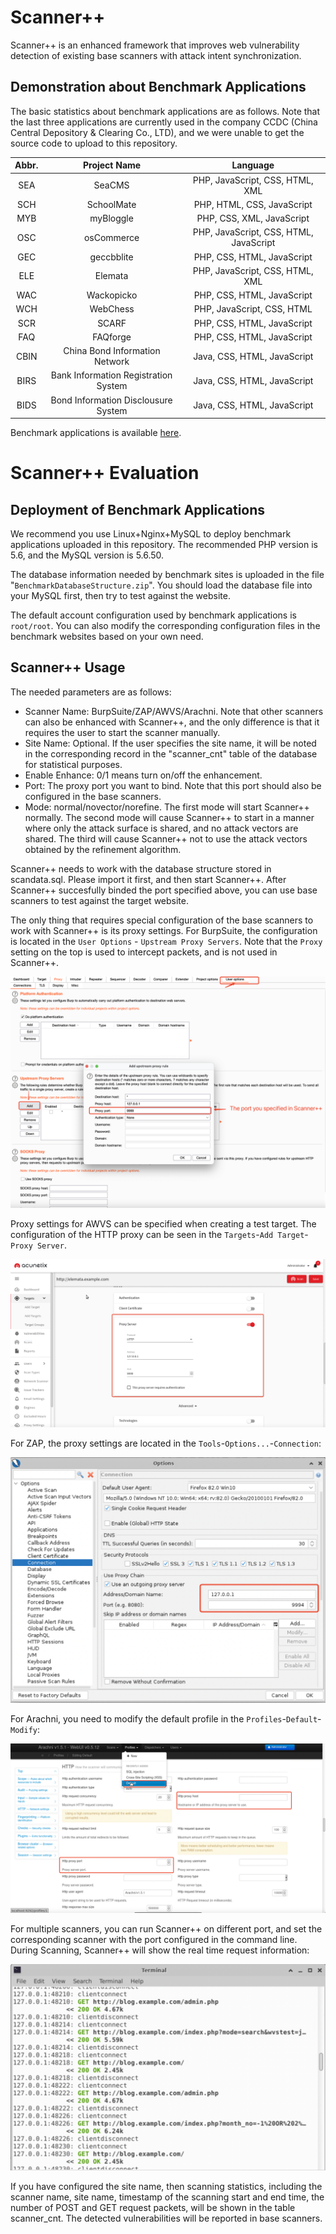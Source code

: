 # Scanner++

Scanner++ is an enhanced framework that improves web vulnerability detection of existing base scanners with attack intent synchronization.

## Demonstration about Benchmark Applications

The basic statistics about benchmark applications are as follows. Note that the last three applications are currently used in the company CCDC (China Central Depository & Clearing Co., LTD), and we were unable to get the source code to upload to this repository. 

| Abbr. |             Project Name             |                Language                |
| :---: | :----------------------------------: | :------------------------------------: |
|  SEA  |                SeaCMS                |    PHP, JavaScript, CSS, HTML, XML     |
|  SCH  |              SchoolMate              |       PHP, HTML, CSS, JavaScript       |
|  MYB  |              myBloggle               |       PHP, CSS, XML, JavaScript        |
|  OSC  |              osCommerce              | PHP, JavaScript, CSS, HTML, JavaScript |
|  GEC  |              geccbblite              |       PHP, CSS, HTML, JavaScript       |
|  ELE  |               Elemata                |    PHP, JavaScript, CSS, HTML, XML     |
|  WAC  |              Wackopicko              |       PHP, CSS, HTML, JavaScript       |
|  WCH  |               WebChess               |       PHP, JavaScript, CSS, HTML       |
|  SCR  |                SCARF                 |       PHP, CSS, HTML, JavaScript       |
|  FAQ  |               FAQforge               |       PHP, CSS, HTML, JavaScript       |
| CBIN  |    China Bond Information Network    |      Java, CSS, HTML, JavaScript       |
| BIRS  | Bank Information Registration System |      Java, CSS, HTML, JavaScript       |
| BIDS  | Bond Information Disclousure System  |      Java, CSS, HTML, JavaScript       |

Benchmark applications is available [here](https://github.com/ScannerPlusPlus/ScannerPlusPlus/blob/master/BenchmarkWebsites.zip).

# Scanner++ Evaluation

## Deployment of Benchmark Applications

We recommend you use Linux+Nginx+MySQL to deploy benchmark applications uploaded in this repository. The recommended PHP version is 5.6, and the MySQL version is 5.6.50. 

The database information needed by benchmark sites is uploaded in the file "`BenchmarkDatabaseStructure.zip`". You should load the database file into your MySQL first, then try to test against the website.

The default account configuration used by benchmark applications is `root/root`. You can also modify the corresponding configuration files in the benchmark websites based on your own need.  

## Scanner++ Usage

The needed parameters are as follows:

- Scanner Name: BurpSuite/ZAP/AWVS/Arachni. Note that other scanners can also be enhanced with Scanner++, and the only difference is that it requires the user to start the scanner manually.
- Site Name: Optional. If the user specifies the site name, it will be noted in the corresponding record in the "scanner_cnt" table of the database for statistical purposes.
- Enable Enhance: 0/1 means turn on/off the enhancement.
- Port: The proxy port you want to bind. Note that this port should also be configured in the base scanners.
- Mode: normal/novector/norefine. The first mode will start Scanner++ normally. The second mode will cause Scanner++ to start in a manner where only the attack surface is shared, and no attack vectors are shared. The third will cause Scanner++ not to use the attack vectors obtained by the refinement algorithm.

Scanner++ needs to work with the database structure stored in scandata.sql. Please import it first, and then start Scanner++. After Scanner++ succesfully binded the port specified above, you can use base scanners to test against the target website. 

The only thing that requires special configuration of the base scanners to work with Scanner++ is its proxy settings. For BurpSuite, the configuration is located in the `User Options` - `Upstream Proxy Servers`. Note that the `Proxy` setting on the top is used to intercept packets, and is not used in Scanner++.

![image-20210502220940915](ReadMe-new.assets/image-20210502220940915.png)

Proxy settings for AWVS can be specified when creating a test target. The configuration of the HTTP proxy can be seen in the `Targets`-`Add Target`-`Proxy Server`.

![image-20210502221525311](ReadMe-new.assets/image-20210502221525311.png)



For ZAP, the proxy settings are located in the `Tools`-`Options...`-`Connection`:

![image-20210502221926246](ReadMe-new.assets/image-20210502221926246.png)

For Arachni, you need to modify the default profile in the `Profiles`-`Default`-`Modify`:

![image-20210502222423768](ReadMe-new.assets/image-20210502222423768.png)

For multiple scanners, you can run Scanner++ on different port, and set the corresponding scanner with the port configured in the command line. During Scanning, Scanner++ will show the real time request information:

![image-20210502223033956](ReadMe-new.assets/image-20210502223033956.png)

If you have configured the site name, then scanning statistics, including the scanner name, site name, timestamp of the scanning start and end time, the number of POST and GET request packets, will be shown in the table scanner_cnt. The detected vulnerabilities will be reported in base scanners.
